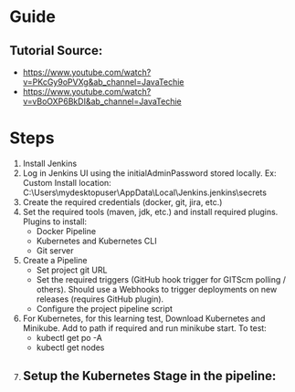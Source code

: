 # Guide

## Tutorial Source:
- https://www.youtube.com/watch?v=PKcGy9oPVXg&ab_channel=JavaTechie
- https://www.youtube.com/watch?v=vBoOXP6BkDI&ab_channel=JavaTechie

# Steps
1. Install Jenkins
2. Log in Jenkins UI using the initialAdminPassword stored locally. 
Ex: Custom Install location: C:\Users\mydesktopuser\AppData\Local\Jenkins\.jenkins\secrets
3. Create the required credentials (docker, git, jira, etc.)
4. Set the required tools (maven, jdk, etc.) and install required plugins. Plugins to install:
   - Docker Pipeline
   - Kubernetes and Kubernetes CLI
   - Git server
5. Create a Pipeline
   - Set project git URL
   - Set the required triggers (GitHub hook trigger for GITScm polling / others). Should use a Webhooks to trigger deployments on new releases (requires GitHub plugin).
   - Configure the project pipeline script
6. For Kubernetes, for this learning test, Download Kubernetes and Minikube.
Add to path if required and run minikube start. To test:
   - kubectl get po -A
   - kubectl get nodes
7. Setup the Kubernetes Stage in the pipeline:
   - 